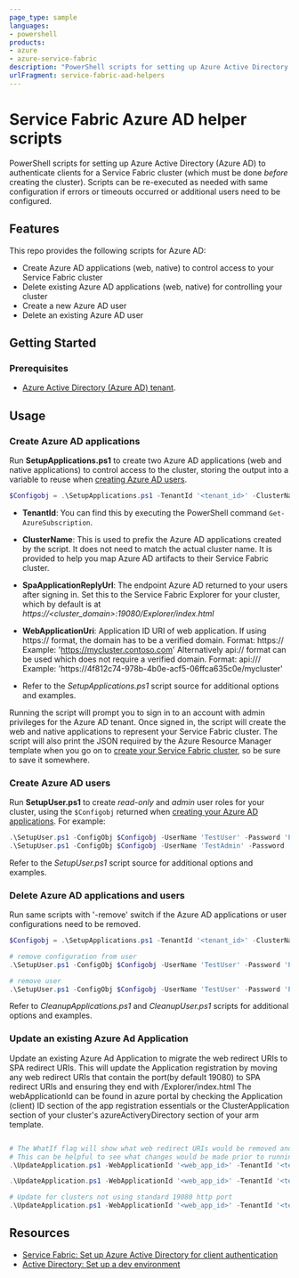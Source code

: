 ```yaml
---
page_type: sample
languages:
- powershell
products:
- azure
- azure-service-fabric
description: "PowerShell scripts for setting up Azure Active Directory (Azure AD) to authenticate clients for a Service Fabric cluster (which must be done before creating the cluster)."
urlFragment: service-fabric-aad-helpers
---
```


# Service Fabric Azure AD helper scripts

PowerShell scripts for setting up Azure Active Directory (Azure AD) to authenticate clients for a Service Fabric cluster (which must be done *before* creating the cluster). Scripts can be re-executed as needed with same configuration if errors or timeouts occurred or additional users need to be configured.

## Features

This repo provides the following scripts for Azure AD:

* Create Azure AD applications (web, native) to control access to your Service Fabric cluster
* Delete existing Azure AD applications (web, native) for controlling your cluster
* Create a new Azure AD user
* Delete an existing Azure AD user

## Getting Started

### Prerequisites

- [Azure Active Directory (Azure AD) tenant](https://docs.microsoft.com/en-us/azure/active-directory/develop/quickstart-create-new-tenant).

## Usage

### Create Azure AD applications

Run **SetupApplications.ps1** to create two Azure AD applications (web and native applications) to control access to the cluster, storing the output into a variable to reuse when [creating Azure AD users](#create-azure-ad-users).

```PowerShell
$Configobj = .\SetupApplications.ps1 -TenantId '<tenant_id>' -ClusterName '<cluster_name>' -SpaApplicationReplyUrl 'https://<cluster_domain>:19080/Explorer' -WebApplicationUri 'api://<tenant_id>/<cluster_name>' -AddResourceAccess
```

- **TenantId**: You can find this by executing the PowerShell command `Get-AzureSubscription`.

- **ClusterName**: This is used to prefix the Azure AD applications created by the script. It does not need to match the actual cluster name. It is provided to help you map Azure AD artifacts to their Service Fabric cluster.

- **SpaApplicationReplyUrl**: The endpoint Azure AD returned to your users after signing in. Set this to the Service Fabric Explorer for your cluster, which by default is at *https://<cluster_domain>:19080/Explorer/index.html*

- **WebApplicationUri**: Application ID URI of web application. If using https:// format, the domain has to be a verified domain. 
Format: https://<Domain name of cluster>
Example: 'https://mycluster.contoso.com'
Alternatively api:// format can be used which does not require a verified domain. 
Format: api://<tenant id>/<cluster name>
Example: 'https://4f812c74-978b-4b0e-acf5-06ffca635c0e/mycluster'

- Refer to the *SetupApplications.ps1* script source for additional options and examples.

Running the script will prompt you to sign in to an account with admin privileges for the Azure AD tenant. Once signed in, the script will create the web and native applications to represent your Service Fabric cluster. The script will also print the JSON required by the Azure Resource Manager template when you go on to [create your Service Fabric cluster](https://docs.microsoft.com/en-us/azure/service-fabric/service-fabric-cluster-creation-create-template#add-azure-ad-configuration-to-use-azure-ad-for-client-access), so be sure to save it somewhere.

### Create Azure AD users

Run **SetupUser.ps1** to create *read-only* and *admin* user roles for your cluster, using the `$Configobj` returned when [creating your Azure AD applications](#create-azure-ad-applications). For example:

```PowerShell
.\SetupUser.ps1 -ConfigObj $Configobj -UserName 'TestUser' -Password 'P@ssword!123'
.\SetupUser.ps1 -ConfigObj $Configobj -UserName 'TestAdmin' -Password 'P@ssword!123' -IsAdmin
```

Refer to the *SetupUser.ps1* script source for additional options and examples.

### Delete Azure AD applications and users

Run same scripts with '-remove' switch if the Azure AD applications or user configurations need to be removed.

```PowerShell
$Configobj = .\SetupApplications.ps1 -TenantId '<tenant_id>' -ClusterName '<cluster_name>' -SpaApplicationReplyUrl 'https://<cluster_domain>:19080/Explorer' -WebApplicationUri 'api://<tenant_id>/<cluster_name>' -AddResourceAccess -remove

# remove configuration from user
.\SetupUser.ps1 -ConfigObj $Configobj -UserName 'TestUser' -Password 'P@ssword!123' -remove

# remove user
.\SetupUser.ps1 -ConfigObj $Configobj -UserName 'TestUser' -Password 'P@ssword!123' -remove -force
```

Refer to *CleanupApplications.ps1* and *CleanupUser.ps1* scripts for additional options and examples.


### Update an existing Azure Ad Application
Update an existing Azure Ad Application to migrate the web redirect URIs to SPA redirect URIs.
This will update the Application registration by moving any web redirect URIs that contain the port(by default 19080) to SPA redirect URIs and ensuring they end with /Explorer/index.html
The webApplicationId can be found in azure portal by checking the Application (client) ID section of the app registration essentials or the ClusterApplication section of your cluster's  azureActiveryDirectory section of your arm template.
```PowerShell

# The WhatIf flag will show what web redirect URIs would be removed and SPA redirect URIs would be created without making the change.
# This can be helpful to see what changes would be made prior to running it.
.\UpdateApplication.ps1 -WebApplicationId '<web_app_id>' -TenantId '<tenant_id>' -WhatIf

.\UpdateApplication.ps1 -WebApplicationId '<web_app_id>' -TenantId '<tenant_id>'

# Update for clusters not using standard 19080 http port 
.\UpdateApplication.ps1 -WebApplicationId '<web_app_id>' -TenantId '<tenant_id>' -HttpPort 19007

```

## Resources

- [Service Fabric: Set up Azure Active Directory for client authentication](https://docs.microsoft.com/en-us/azure/service-fabric/service-fabric-cluster-creation-setup-aad)
- [Active Directory: Set up a dev environment](https://docs.microsoft.com/en-us/azure/active-directory/develop/quickstart-create-new-tenant)
